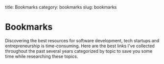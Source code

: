 title: Bookmarks
category: bookmarks
slug: bookmarks

# Bookmarks
Discovering the best resources for software development, tech startups and
entrepreneurship is time-consuming. Here are the best links I've collected 
throughout the past several years categorized by topic to save you some time
while researching these topics.
